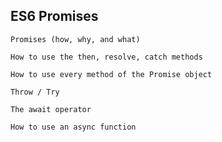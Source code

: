 ## ES6 Promises

`Promises (how, why, and what)`

`How to use the then, resolve, catch methods`

`How to use every method of the Promise object`

`Throw / Try`

`The await operator`

`How to use an async function`
